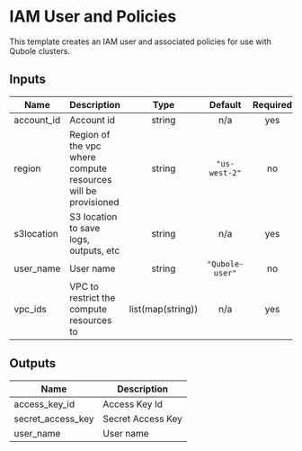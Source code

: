 # IAM User and Policies

This template creates an IAM user and associated policies for use with Qubole clusters.

## Inputs

| Name | Description | Type | Default | Required |
|------|-------------|:----:|:-----:|:-----:|
| account\_id | Account id | string | n/a | yes |
| region | Region of the vpc where compute resources will be provisioned | string | `"us-west-2"` | no |
| s3location | S3 location to save logs, outputs, etc | string | n/a | yes |
| user\_name | User name | string | `"Qubole-user"` | no |
| vpc\_ids | VPC to restrict the compute resources to | list(map(string)) | n/a | yes |

## Outputs

| Name | Description |
|------|-------------|
| access\_key\_id | Access Key Id |
| secret\_access\_key | Secret Access Key |
| user\_name | User name |

